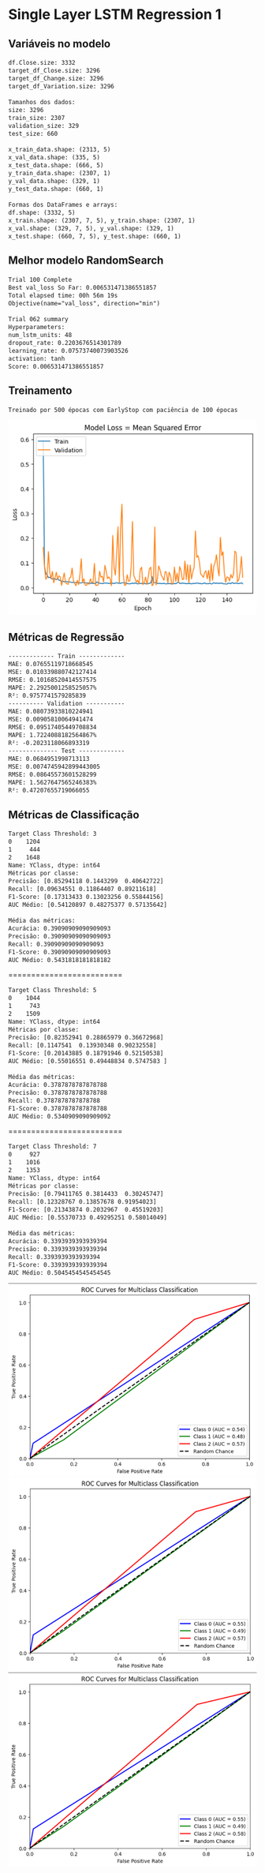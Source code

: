 # Single Layer LSTM Regression 1

## Variáveis no modelo 

    df.Close.size: 3332
    target_df_Close.size: 3296
    target_df_Change.size: 3296
    target_df_Variation.size: 3296

    Tamanhos dos dados:
    size: 3296
    train_size: 2307
    validation_size: 329
    test_size: 660

    x_train_data.shape: (2313, 5)
    x_val_data.shape: (335, 5)
    x_test_data.shape: (666, 5)
    y_train_data.shape: (2307, 1)
    y_val_data.shape: (329, 1)
    y_test_data.shape: (660, 1)

    Formas dos DataFrames e arrays:
    df.shape: (3332, 5)
    x_train.shape: (2307, 7, 5), y_train.shape: (2307, 1)
    x_val.shape: (329, 7, 5), y_val.shape: (329, 1)
    x_test.shape: (660, 7, 5), y_test.shape: (660, 1)

## Melhor modelo RandomSearch

    Trial 100 Complete
    Best val_loss So Far: 0.006531471386551857
    Total elapsed time: 00h 56m 19s
    Objective(name="val_loss", direction="min")

    Trial 062 summary
    Hyperparameters:
    num_lstm_units: 48
    dropout_rate: 0.2203676514301789
    learning_rate: 0.07573740073903526
    activation: tanh
    Score: 0.006531471386551857

## Treinamento 

    Treinado por 500 épocas com EarlyStop com paciência de 100 épocas
![Alt text](./img/loss9.png)

## Métricas de Regressão
    ------------- Train -------------
    MAE: 0.07655119718668545
    MSE: 0.010339880742127414
    RMSE: 0.10168520414557575
    MAPE: 2.2925001258525057%
    R²: 0.9757741579285839
    ---------- Validation -----------
    MAE: 0.08073933810224941
    MSE: 0.00905810064941474
    RMSE: 0.09517405449708834
    MAPE: 1.7224088182564867%
    R²: -0.2023118066893319
    -------------- Test -------------
    MAE: 0.0684951998713113
    MSE: 0.0074745942899443005
    RMSE: 0.08645573601528299
    MAPE: 1.5627647565246383%
    R²: 0.47207655719066055

## Métricas de Classificação

    Target Class Threshold: 3
    0    1204
    1     444
    2    1648
    Name: YClass, dtype: int64
    Métricas por classe:
    Precisão: [0.85294118 0.1443299  0.40642722]
    Recall: [0.09634551 0.11864407 0.89211618]
    F1-Score: [0.17313433 0.13023256 0.55844156]
    AUC Médio: [0.54120897 0.48275377 0.57135642]

    Média das métricas:
    Acurácia: 0.39090909090909093
    Precisão: 0.39090909090909093
    Recall: 0.39090909090909093
    F1-Score: 0.39090909090909093
    AUC Médio: 0.5431818181818182

=========================

    Target Class Threshold: 5
    0    1044
    1     743
    2    1509
    Name: YClass, dtype: int64
    Métricas por classe:
    Precisão: [0.82352941 0.28865979 0.36672968]
    Recall: [0.1147541  0.13930348 0.90232558]
    F1-Score: [0.20143885 0.18791946 0.52150538]
    AUC Médio: [0.55016551 0.49448834 0.5747583 ]

    Média das métricas:
    Acurácia: 0.3787878787878788
    Precisão: 0.3787878787878788
    Recall: 0.3787878787878788
    F1-Score: 0.3787878787878788
    AUC Médio: 0.5340909090909092
=========================

    Target Class Threshold: 7
    0     927
    1    1016
    2    1353
    Name: YClass, dtype: int64
    Métricas por classe:
    Precisão: [0.79411765 0.3814433  0.30245747]
    Recall: [0.12328767 0.13857678 0.91954023]
    F1-Score: [0.21343874 0.2032967  0.45519203]
    AUC Médio: [0.55370733 0.49295251 0.58014049]

    Média das métricas:
    Acurácia: 0.3393939393939394
    Precisão: 0.3393939393939394
    Recall: 0.3393939393939394
    F1-Score: 0.3393939393939394
    AUC Médio: 0.5045454545454545

![Alt text](./img/9auc_threshold3.png)
![Alt text](./img/9auc_threshold5.png)
![Alt text](./img/9auc_threshold7.png)
